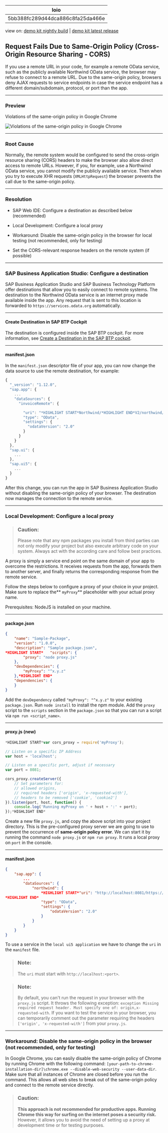 <!-- loio5bb388fc289d44dca886c8fa25da466e -->

| loio |
| -----|
| 5bb388fc289d44dca886c8fa25da466e |

<div id="loio">

view on: [demo kit nightly build](https://openui5nightly.hana.ondemand.com/#/topic/5bb388fc289d44dca886c8fa25da466e) | [demo kit latest release](https://openui5.hana.ondemand.com/#/topic/5bb388fc289d44dca886c8fa25da466e)</div>

## Request Fails Due to Same-Origin Policy \(Cross-Origin Resource Sharing - CORS\)

If you use a remote URL in your code, for example a remote OData service, such as the publicly available Northwind OData service, the browser may refuse to connect to a remote URL. Due to the same-origin policy, browsers deny AJAX requests to service endpoints in case the service endpoint has a different domain/subdomain, protocol, or port than the app.

***

<a name="loio5bb388fc289d44dca886c8fa25da466e__section_a3s_mvw_p1b"/>

### Preview

   
  
<a name="loio5bb388fc289d44dca886c8fa25da466e__fig_jyf_f1k_c5"/>Violations of the same-origin policy in Google Chrome

 ![](loio2c36d72282e34903a97197783fe92122_HiRes.png "Violations of the same-origin policy in Google Chrome") 

***

<a name="loio5bb388fc289d44dca886c8fa25da466e__section_q5w_mvw_p1b"/>

### Root Cause

Normally, the remote system would be configured to send the cross-origin resource sharing \(CORS\) headers to make the browser also allow direct access to remote URLs. However, if you, for example, use a Northwind OData service, you cannot modify the publicly available service. Then when you try to execute XHR requests \(`XMLHttpRequest`\) the browser prevents the call due to the same-origin policy.

***

<a name="loio5bb388fc289d44dca886c8fa25da466e__section_v4n_mvw_p1b"/>

### Resolution

-   SAP Web IDE: Configure a destination as described below \(recommended\)

-   Local Development: Configure a local proxy

-   Workaround: Disable the same-origin policy in the browser for local testing \(not recommended, only for testing\)

-   Set the CORS-relevant response headers on the remote system \(if possible\)


***

<a name="loio5bb388fc289d44dca886c8fa25da466e__UsingHelperService"/>

### SAP Business Application Studio: Configure a destination

SAP Business Application Studio and SAP Business Technology Platform offer destinations that allow you to easily connect to remote systems. The destination to the Northwind OData service is an internet proxy made available inside the app. Any request that is sent to this location is forwarded to `https://services.odata.org` automatically.

***

#### Create Destination in SAP BTP Cockpit

The destination is configured inside the SAP BTP cockpit. For more information, see [Create a Destination in the SAP BTP cockpit](https://developers.sap.com/tutorials/cp-cf-create-destination.html).

***

#### manifest.json

In the `manifest.json` descriptor file of your app, you can now change the data source to use the remote destination, for example:

``` js
{
  "_version": "1.12.0",
  "sap.app": {
	...
	"dataSources": {
	  "invoiceRemote": {

		"uri": "*HIGHLIGHT START*Northwind/*HIGHLIGHT END*V2/northwind/northwind.svc/",
		"type": "OData",
		"settings": {
		  "odataVersion": "2.0"
		}
	  }
	}
  },
  "sap.ui": {
	...
  },
  "sap.ui5": {
	...
  }
}
```

After this change, you can run the app in SAP Business Application Studio without disabling the same-origin policy of your browser. The destination now manages the connection to the remote service.

***

<a name="loio5bb388fc289d44dca886c8fa25da466e__CORSAnywhere"/>

### Local Development: Configure a local proxy

> ### Caution:  
> Please note that any npm packages you install from third parties can not only modify your project but also execute arbitrary code on your system. Always act with the according care and follow best practices.

A proxy is simply a service end point on the same domain of your app to overcome the restrictions. It receives requests from the app, forwards them to another server, and finally returns the corresponding response from the remote service.

Follow the steps below to configure a proxy of your choice in your project. Make sure to replace the** `myProxy`** placeholder with your actual proxy name.

Prerequisites: NodeJS is installed on your machine.

***

#### package.json

``` json
{
	"name": "Sample-Package",
	"version": "1.0.0",
	"description": "Sample package.json",
*HIGHLIGHT START*	"scripts": {
		"proxy": "node proxy.js"
	},
	"devDependencies": {
		"myProxy": "^x.y.z"
	},*HIGHLIGHT END*
	"dependencies": {
	}
}
```

Add the `devDependency` called `"myProxy": "^x.y.z"` to your existing `package.json`. Run `node install` to install the npm module. Add the `proxy` script to the `scripts` section in the `package.json` so that you can run a script via `npm run <script_name>`.

***

#### proxy.js \(new\)

``` js
*HIGHLIGHT START*var cors_proxy = require('myProxy');

// Listen on a specific IP Address
var host = 'localhost';

// Listen on a specific port, adjust if necessary
var port = 8081;

cors_proxy.createServer({
	// Set parameters for:
	// allowed origins,
	// required headers ['origin', 'x-requested-with'],
	// headers to be removed ['cookie', 'cookie2']
}).listen(port, host, function() {
	console.log('Running myProxy on ' + host + ':' + port);
});*HIGHLIGHT END*
```

Create a new file `proxy.js`, and copy the above script into your project directory. This is the pre-configured proxy server we are going to use to prevent the occurrence of **same-origin policy error**. We can start it by running the command `node proxy.js` or `npm run proxy`. It runs a local proxy on `port` in the console.

***

#### manifest.json

``` json
{
	"sap.app": {
		...
		"dataSources": {
			"northwind": {
				*HIGHLIGHT START*"uri": "http://localhost:8081/https://services.odata.org/V2/Northwind/Northwind.svc/",
*HIGHLIGHT END*
				"type": "OData",
				"settings": {
					"odataVersion": "2.0"
				}
			}
		}
	}
}
```

To use a service in the `local ui5 application` we have to change the `uri` in the `manifest` file.

> ### Note:  
> The `uri` must start with `http://localhost:<port>`.

> ### Note:  
> By default, you can't run the request in your browser with the `proxy.js` script. It throws the following exception: `exception Missing required request header. Must specify one of: origin,x-requested-with`. If you want to test the service in your browser, you can temporarily comment out the parameter requiring the headers `['origin', 'x-requested-with']` from your `proxy.js`.

***

<a name="loio5bb388fc289d44dca886c8fa25da466e__DisablingSameOriginPolicy"/>

### Workaround: Disable the same-origin policy in the browser \(not recommended, only for testing\)

In Google Chrome, you can easily disable the same-origin policy of Chrome by running Chrome with the following command: `[your-path-to-chrome-installation-dir]\chrome.exe --disable-web-security --user-data-dir`. Make sure that all instances of Chrome are closed before you run the command. This allows all web sites to break out of the same-origin policy and connect to the remote service directly.

> ### Caution:  
> **This approach is not recommended for productive apps. Running Chrome this way for surfing on the internet poses a security risk.** However, it allows you to avoid the need of setting up a proxy at development time or for testing purposes.

